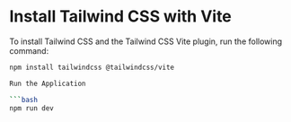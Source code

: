 # Install Tailwind CSS with Vite

To install Tailwind CSS and the Tailwind CSS Vite plugin, run the following command:

```bash
npm install tailwindcss @tailwindcss/vite

Run the Application

```bash
npm run dev

